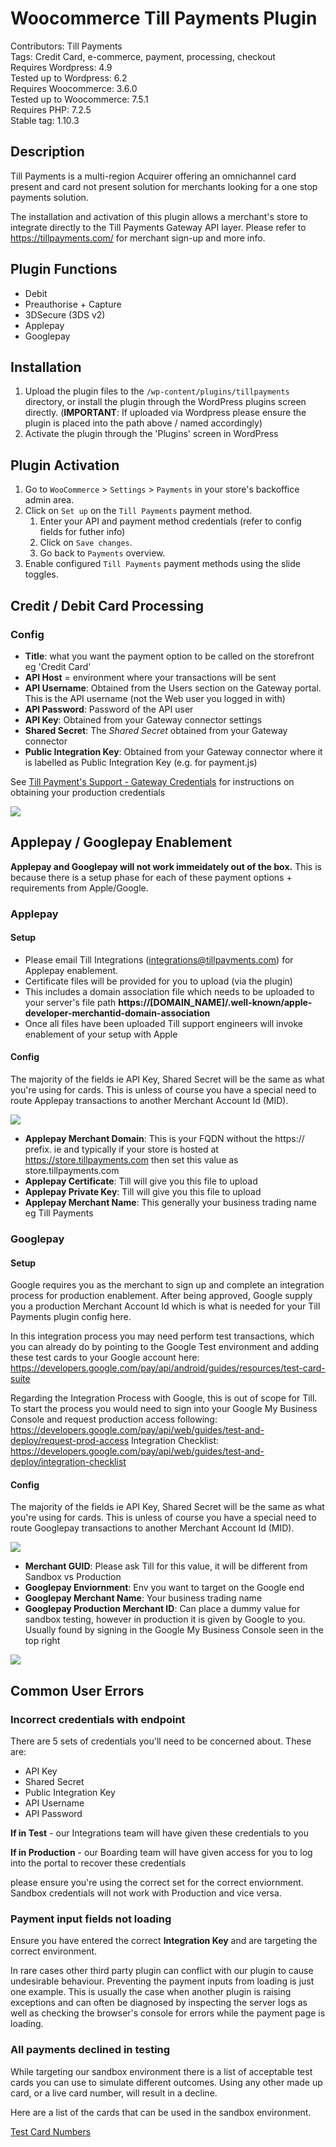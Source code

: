 # Woocommerce Till Payments Plugin

Contributors: Till Payments\
Tags: Credit Card, e-commerce, payment, processing, checkout\
Requires Wordpress: 4.9\
Tested up to Wordpress: 6.2\
Requires Woocommerce: 3.6.0\
Tested up to Woocommerce: 7.5.1\
Requires PHP: 7.2.5\
Stable tag: 1.10.3

## Description

Till Payments is a multi-region Acquirer offering an omnichannel card present and card not present solution for merchants looking for a one stop payments solution.

The installation and activation of this plugin allows a merchant's store to integrate directly to the Till Payments Gateway API layer.
Please refer to https://tillpayments.com/ for merchant sign-up and more info.

## Plugin Functions

- Debit
- Preauthorise + Capture
- 3DSecure (3DS v2)
- Applepay
- Googlepay

## Installation

1. Upload the plugin files to the `/wp-content/plugins/tillpayments` directory, or install the plugin through the WordPress plugins screen directly.
   (**IMPORTANT**: If uploaded via Wordpress please ensure the plugin is placed into the path above / named accordingly)
1. Activate the plugin through the 'Plugins' screen in WordPress

## Plugin Activation

1. Go to `WooCommerce` > `Settings` > `Payments` in your store's backoffice admin area.
1. Click on `Set up` on the `Till Payments` payment method.
   1. Enter your API and payment method credentials (refer to config fields for futher info)
   1. Click on `Save changes`.
   1. Go back to `Payments` overview.
1. Enable configured `Till Payments` payment methods using the slide toggles.

## Credit / Debit Card Processing

### Config

- **Title**: what you want the payment option to be called on the storefront eg 'Credit Card'
- **API Host** = environment where your transactions will be sent
- **API Username**: Obtained from the Users section on the Gateway portal. This is the API username (not the Web user you logged in with)
- **API Password**: Password of the API user
- **API Key**: Obtained from your Gateway connector settings
- **Shared Secret**: The _Shared Secret_ obtained from your Gateway connector
- **Public Integration Key**: Obtained from your Gateway connector where it is labelled as Public Integration Key (e.g. for payment.js)

See [Till Payment's Support - Gateway Credentials](https://support.tillpayments.com/hc/en-us/articles/6694543251215-Till-Payments-Gateway-Credentials) for instructions on obtaining your production credentials

![](./config_screenshot.png)

## Applepay / Googlepay Enablement

**Applepay and Googlepay will not work immeidately out of the box.**
This is because there is a setup phase for each of these payment options + requirements from Apple/Google.

### Applepay

#### Setup

- Please email Till Integrations (integrations@tillpayments.com) for Applepay enablement.
- Certificate files will be provided for you to upload (via the plugin)
- This includes a domain association file which needs to be uploaded to your server's file path **https://[DOMAIN_NAME]/.well-known/apple-developer-merchantid-domain-association**
- Once all files have been uploaded Till support engineers will invoke enablement of your setup with Apple

#### Config

The majority of the fields ie API Key, Shared Secret will be the same as what you're using for cards. This is unless of course you have a special need to route Applepay transactions to another Merchant Account Id (MID).

![](./config_screen_apple.png)

- **Applepay Merchant Domain**: This is your FQDN without the https:// prefix. ie and typically if your store is hosted at https://store.tillpayments.com then set this value as store.tillpayments.com
- **Applepay Certificate**: Till will give you this file to upload
- **Applepay Private Key**: Till will give you this file to upload
- **Applepay Merchant Name**: This generally your business trading name eg Till Payments

### Googlepay

#### Setup

Google requires you as the merchant to sign up and complete an integration process for production enablement. After being approved, Google supply you a production Merchant Account Id which is what is needed for your Till Payments plugin config here.

In this integration process you may need perform test transactions, which you can already do by pointing to the Google Test environment and adding these test cards to your Google account here:
https://developers.google.com/pay/api/android/guides/resources/test-card-suite

Regarding the Integration Process with Google, this is out of scope for Till. To start the process you would need to sign into your Google My Business Console and request production access following:
https://developers.google.com/pay/api/web/guides/test-and-deploy/request-prod-access
Integration Checklist:
https://developers.google.com/pay/api/web/guides/test-and-deploy/integration-checklist

#### Config

The majority of the fields ie API Key, Shared Secret will be the same as what you're using for cards. This is unless of course you have a special need to route Googlepay transactions to another Merchant Account Id (MID).

![](./config_screen_google.png)

- **Merchant GUID**: Please ask Till for this value, it will be different from Sandbox vs Production
- **Googlepay Enviornment**: Env you want to target on the Google end
- **Googlepay Merchant Name**: Your business trading name
- **Googlepay Production Merchant ID**: Can place a dummy value for sandbox testing, however in production it is given by Google to you. Usually found by signing in the Google My Business Console seen in the top right

![](./google_mid.png)

## Common User Errors

### Incorrect credentials with endpoint

There are 5 sets of credentials you'll need to be concerned about.
These are:

- API Key
- Shared Secret
- Public Integration Key
- API Username
- API Password

**If in Test** - our Integrations team will have given these credentials to you

**If in Production** - our Boarding team will have given access for you to log into the portal to recover these credentials

please ensure you're using the correct set for the correct enviornment. Sandbox credentials will not work with Production and vice versa.

### Payment input fields not loading

Ensure you have entered the correct **Integration Key** and are targeting the correct environment.

In rare cases other third party plugin can conflict with our plugin to cause undesirable behaviour. Preventing the payment inputs from loading is just one example. This is usually the case when another plugin is raising exceptions and can often be diagnosed by inspecting the server logs as well as checking the browser's console for errors while the payment page is loading.

### All payments declined in testing

While targeting our sandbox environment there is a list of acceptable test cards you can use to simulate different outcomes. Using any other made up card, or a live card number, will result in a decline.

Here are a list of the cards that can be used in the sandbox environment.

[Test Card Numbers](https://gateway.tillpayments.com/documentation/connectors#simulator-testing-connector-test-data)
